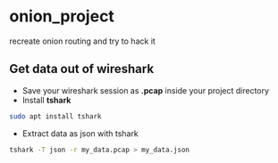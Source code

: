 # onion_project
recreate onion routing and try to hack it

## Get data out of wireshark

- Save your wireshark session as **.pcap** inside your project directory
- Install **tshark** 
```bash
sudo apt install tshark
```
- Extract data as json with tshark
```bash
tshark -T json -r my_data.pcap > my_data.json
```


